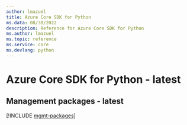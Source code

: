 ```yaml
---
author: lmazuel
title: Azure Core SDK for Python
ms.data: 08/30/2022
description: Reference for Azure Core SDK for Python
ms.author: lmazuel
ms.topic: reference
ms.service: core
ms.devlang: python
---
```

# Azure Core SDK for Python - latest

## Management packages - latest
[!INCLUDE [mgmt-packages](core-mgmt-index.md)]